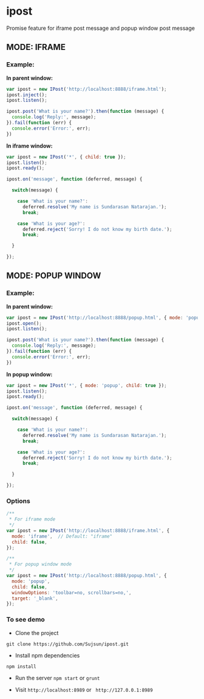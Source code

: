 # ipost
Promise feature for iframe post message and popup window post message


## MODE: IFRAME
### Example:
**In parent window:**
```javascript
var ipost = new IPost('http://localhost:8888/iframe.html');
ipost.inject();
ipost.listen();

ipost.post('What is your name?').then(function (message) {
  console.log('Reply:', message);
}).fail(function (err) {
  console.error('Error:', err);
})
```

**In iframe window:**
```javascript
var ipost = new IPost('*', { child: true });
ipost.listen();
ipost.ready();

ipost.on('message', function (deferred, message) {

  switch(message) {

    case 'What is your name?':
      deferred.resolve('My name is Sundarasan Natarajan.');
      break;

    case 'What is your age?':
      deferred.reject('Sorry! I do not know my birth date.');
      break;

  }

});
```

## MODE: POPUP WINDOW
### Example:
**In parent window:**
```javascript
var ipost = new IPost('http://localhost:8888/popup.html', { mode: 'popup' });
ipost.open();
ipost.listen();

ipost.post('What is your name?').then(function (message) {
  console.log('Reply:', message);
}).fail(function (err) {
  console.error('Error:', err);
})
```

**In popup window:**
```javascript
var ipost = new IPost('*', { mode: 'popup', child: true });
ipost.listen();
ipost.ready();

ipost.on('message', function (deferred, message) {

  switch(message) {

    case 'What is your name?':
      deferred.resolve('My name is Sundarasan Natarajan.');
      break;

    case 'What is your age?':
      deferred.reject('Sorry! I do not know my birth date.');
      break;

  }

});
```

### Options
```javascript
/**
 * For iframe mode
 */
var ipost = new IPost('http://localhost:8888/iframe.html', {
  mode: 'iframe',  // Default: "iframe"
  child: false,
});

/**
 * For popup window mode
 */
var ipost = new IPost('http://localhost:8888/popup.html', {
  mode: 'popup',
  child: false,
  windowOptions: 'toolbar=no, scrollbars=no,',
  target: '_blank',
});

```


### To see demo
- Clone the project
```
git clone https://github.com/Sujsun/ipost.git
```

- Install npm dependencies
```
npm install 
```

- Run the server
`npm start` or `grunt`

- Visit
`http://localhost:8989` or ` http://127.0.0.1:8989`
